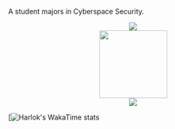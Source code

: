 A student majors in Cyberspace Security.

<div align="center"> <img src="https://metrics.lecoq.io/tanpinsary?template=classic&config.timezone=Asia%2FShanghai"> </div>

<div align="center"> <img height="137px" src="https://github-readme-stats.vercel.app/api?username=tanpinsary&hide_title=true&hide_border=true&show_icons=trueline_height=21&theme=graywhite" /> </div>

<div align="center"> <img src="https://github-readme-stats.vercel.app/api/top-langs/?username=tanpinsary&hide_title=true&hide_border=true&layout=compact&langs_count=6&theme=graywhite" /> </div>

[![Harlok's WakaTime stats]("https://wakatime.com/share/@a0a1a76d-0ee4-4a97-8f98-32faeaba5485/2504628f-46cd-455b-b3f2-c1785ef2e70f.svg")

<!--
**Tanpinsary/Tanpinsary** is a ✨ _special_ ✨ repository because its `README.md` (this file) appears on your GitHub profile.

Here are some ideas to get you started:

- 🔭 I’m currently working on ...
- 🌱 I’m currently learning ...
- 👯 I’m looking to collaborate on ...
- 🤔 I’m looking for help with ...
- 💬 Ask me about ...
- 📫 How to reach me: ...
- 😄 Pronouns: ...
- ⚡ Fun fact: ...
-->
